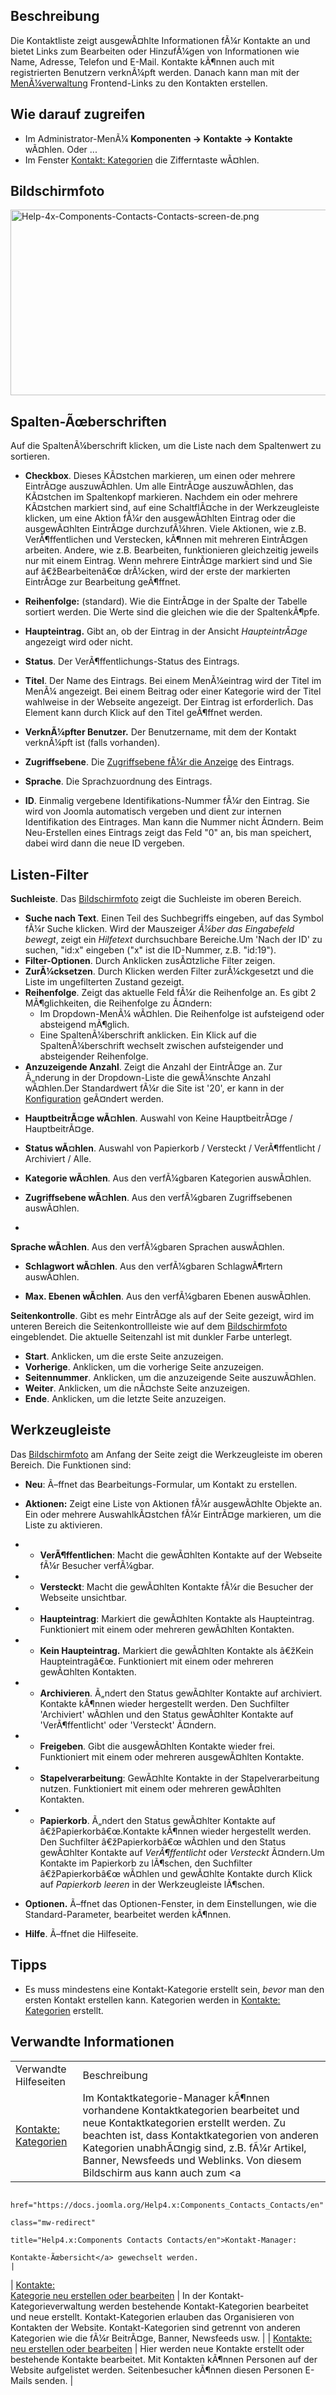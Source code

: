 <!-- Display title: Contacts -->

## Beschreibung

Die Kontaktliste zeigt ausgewÃ¤hlte Informationen fÃ¼r Kontakte an und
bietet Links zum Bearbeiten oder HinzufÃ¼gen von Informationen wie Name,
Adresse, Telefon und E-Mail. Kontakte kÃ¶nnen auch mit registrierten
Benutzern verknÃ¼pft werden. Danach kann man mit der
[MenÃ¼verwaltung](https://docs.joomla.org/Help4.x:Menus/de "Help4.x:Menus/de")
Frontend-Links zu den Kontakten erstellen.

## Wie darauf zugreifen

- Im Administrator-MenÃ¼ **Komponenten **→** Kontakte **→** Kontakte**
  wÃ¤hlen. Oder ...
- Im Fenster [Kontakt:
  Kategorien](https://docs.joomla.org/Help4.x:Contacts:_Categories/de "Help4.x:Contacts: Categories/de")
  die Zifferntaste wÃ¤hlen.

## Bildschirmfoto

<img
src="https://docs.joomla.org/images/thumb/4/45/Help-4x-Components-Contacts-Contacts-screen-de.png/800px-Help-4x-Components-Contacts-Contacts-screen-de.png"
decoding="async"
srcset="https://docs.joomla.org/images/4/45/Help-4x-Components-Contacts-Contacts-screen-de.png 1.5x"
data-file-width="1200" data-file-height="445" width="800" height="297"
alt="Help-4x-Components-Contacts-Contacts-screen-de.png" />

## Spalten-Ãœberschriften

Auf die SpaltenÃ¼berschrift klicken, um die Liste nach dem Spaltenwert
zu sortieren.

- **Checkbox**. Dieses KÃ¤stchen markieren, um einen oder mehrere
  EintrÃ¤ge auszuwÃ¤hlen. Um alle EintrÃ¤ge auszuwÃ¤hlen, das KÃ¤stchen
  im Spaltenkopf markieren. Nachdem ein oder mehrere KÃ¤stchen markiert
  sind, auf eine SchaltflÃ¤che in der Werkzeugleiste klicken, um eine
  Aktion fÃ¼r den ausgewÃ¤hlten Eintrag oder die ausgewÃ¤hlten EintrÃ¤ge
  durchzufÃ¼hren. Viele Aktionen, wie z.B. VerÃ¶ffentlichen und
  Verstecken, kÃ¶nnen mit mehreren EintrÃ¤gen arbeiten. Andere, wie z.B.
  Bearbeiten, funktionieren gleichzeitig jeweils nur mit einem Eintrag.
  Wenn mehrere EintrÃ¤ge markiert sind und Sie auf â€žBearbeitenâ€œ
  drÃ¼cken, wird der erste der markierten EintrÃ¤ge zur Bearbeitung
  geÃ¶ffnet.

<!-- -->

- **Reihenfolge:** (standard). Wie die EintrÃ¤ge in der Spalte der
  Tabelle sortiert werden. Die Werte sind die gleichen wie die der
  SpaltenkÃ¶pfe.

<!-- -->

- **Haupteintrag.** Gibt an, ob der Eintrag in der Ansicht
  *HaupteintrÃ¤ge* angezeigt wird oder nicht.

<!-- -->

- **Status**. Der VerÃ¶ffentlichungs-Status des Eintrags.

<!-- -->

- **Titel**. Der Name des Eintrags. Bei einem MenÃ¼eintrag wird der
  Titel im MenÃ¼ angezeigt. Bei einem Beitrag oder einer Kategorie wird
  der Titel wahlweise in der Webseite angezeigt. Der Eintrag ist
  erforderlich. Das Element kann durch Klick auf den Titel geÃ¶ffnet
  werden.

<!-- -->

- **VerknÃ¼pfter Benutzer.** Der Benutzername, mit dem der Kontakt
  verknÃ¼pft ist (falls vorhanden).

<!-- -->

- **Zugriffsebene**. Die [Zugriffsebene fÃ¼r die
  Anzeige](https://docs.joomla.org/Help4.x:Users:_Viewing_Access_Levels/de "Special:MyLanguage/Help4.x:Users: Viewing Access Levels/de")
  des Eintrags.

<!-- -->

- **Sprache**. Die Sprachzuordnung des Eintrags.

<!-- -->

- **ID**. Einmalig vergebene Identifikations-Nummer fÃ¼r den Eintrag.
  Sie wird von Joomla automatisch vergeben und dient zur internen
  Identifikation des Eintrages. Man kann die Nummer nicht Ã¤ndern. Beim
  Neu-Erstellen eines Eintrags zeigt das Feld "0" an, bis man speichert,
  dabei wird dann die neue ID vergeben.

## Listen-Filter

**Suchleiste**. Das [Bildschirmfoto](#screenshot) zeigt die Suchleiste
im oberen Bereich.

- **Suche nach Text**. Einen Teil des Suchbegriffs eingeben, auf das
  Symbol fÃ¼r Suche klicken. Wird der Mauszeiger *Ã¼ber das Eingabefeld
  bewegt*, zeigt ein *Hilfetext* durchsuchbare Bereiche.Um 'Nach der ID'
  zu suchen, "id:x" eingeben ("x" ist die ID-Nummer, z.B. "id:19").
- **Filter-Optionen**. Durch Anklicken zusÃ¤tzliche Filter zeigen.
- **ZurÃ¼cksetzen**. Durch Klicken werden Filter zurÃ¼ckgesetzt und die
  Liste im ungefilterten Zustand gezeigt.
- **Reihenfolge**. Zeigt das aktuelle Feld fÃ¼r die Reihenfolge an. Es
  gibt 2 MÃ¶glichkeiten, die Reihenfolge zu Ã¤ndern:
  - Im Dropdown-MenÃ¼ wÃ¤hlen. Die Reihenfolge ist aufsteigend oder
    absteigend mÃ¶glich.
  - Eine SpaltenÃ¼berschrift anklicken. Ein Klick auf die
    SpaltenÃ¼berschrift wechselt zwischen aufsteigender und absteigender
    Reihenfolge.
- **Anzuzeigende Anzahl**. Zeigt die Anzahl der EintrÃ¤ge an. Zur
  Ã„nderung in der Dropdown-Liste die gewÃ¼nschte Anzahl wÃ¤hlen.Der
  Standardwert fÃ¼r die Site ist '20', er kann in der
  [Konfiguration](https://docs.joomla.org/Help4.x:Site_Global_Configuration/de#defaultlistlimit "Help4.x:Site Global Configuration/de")
  geÃ¤ndert werden.

<!-- -->

- **HauptbeitrÃ¤ge wÃ¤hlen**. Auswahl von Keine HauptbeitrÃ¤ge /
  HauptbeitrÃ¤ge.

<!-- -->

- **Status wÃ¤hlen**. Auswahl von Papierkorb / Versteckt /
  VerÃ¶ffentlicht / Archiviert / Alle.

<!-- -->

- **Kategorie wÃ¤hlen**. Aus den verfÃ¼gbaren Kategorien auswÃ¤hlen.

<!-- -->

- **Zugriffsebene wÃ¤hlen**. Aus den verfÃ¼gbaren Zugriffsebenen
  auswÃ¤hlen.

<!-- -->

- 

**Sprache wÃ¤hlen**. Aus den verfÃ¼gbaren Sprachen auswÃ¤hlen.

- **Schlagwort wÃ¤hlen**. Aus den verfÃ¼gbaren SchlagwÃ¶rtern
  auswÃ¤hlen.

<!-- -->

- **Max. Ebenen wÃ¤hlen**. Aus den verfÃ¼gbaren Ebenen auswÃ¤hlen.

**Seitenkontrolle**. Gibt es mehr EintrÃ¤ge als auf der Seite gezeigt,
wird im unteren Bereich die Seitenkontrollleiste wie auf dem
[Bildschirmfoto](#screenshot) eingeblendet. Die aktuelle Seitenzahl ist
mit dunkler Farbe unterlegt.

- **Start**. Anklicken, um die erste Seite anzuzeigen.
- **Vorherige**. Anklicken, um die vorherige Seite anzuzeigen.
- **Seitennummer**. Anklicken, um die anzuzeigende Seite auszuwÃ¤hlen.
- **Weiter**. Anklicken, um die nÃ¤chste Seite anzuzeigen.
- **Ende**. Anklicken, um die letzte Seite anzuzeigen.

## Werkzeugleiste

Das [Bildschirmfoto](#Bildschirmfoto) am Anfang der Seite zeigt die
Werkzeugleiste im oberen Bereich. Die Funktionen sind:

- **Neu**: Ã–ffnet das Bearbeitungs-Formular, um Kontakt zu erstellen.

<!-- -->

- **Aktionen:** Zeigt eine Liste von Aktionen fÃ¼r ausgewÃ¤hlte Objekte
  an. Ein oder mehrere AuswahlkÃ¤stchen fÃ¼r EintrÃ¤ge markieren, um die
  Liste zu aktivieren.

<!-- -->

- - **VerÃ¶ffentlichen**: Macht die gewÃ¤hlten Kontakte auf der Webseite
    fÃ¼r Besucher verfÃ¼gbar.

- - **Versteckt**: Macht die gewÃ¤hlten Kontakte fÃ¼r die Besucher der
    Webseite unsichtbar.

- - **Haupteintrag**: Markiert die gewÃ¤hlten Kontakte als Haupteintrag.
    Funktioniert mit einem oder mehreren gewÃ¤hlten Kontakten.

- - **Kein Haupteintrag.** Markiert die gewÃ¤hlten Kontakte als â€žKein
    Haupteintragâ€œ. Funktioniert mit einem oder mehreren gewÃ¤hlten
    Kontakten.

- - **Archivieren**. Ã„ndert den Status gewÃ¤hlter Kontakte auf
    archiviert. Kontakte kÃ¶nnen wieder hergestellt werden. Den
    Suchfilter 'Archiviert' wÃ¤hlen und den Status gewÃ¤hlter Kontakte
    auf 'VerÃ¶ffentlicht' oder 'Versteckt' Ã¤ndern.

- - **Freigeben**. Gibt die ausgewÃ¤hlten Kontakte wieder frei.
    Funktioniert mit einem oder mehreren ausgewÃ¤hlten Kontakte.

- - **Stapelverarbeitung**: GewÃ¤hlte Kontakte in der Stapelverarbeitung
    nutzen. Funktioniert mit einem oder mehreren gewÃ¤hlten Kontakten.

- - **Papierkorb**. Ã„ndert den Status gewÃ¤hlter Kontakte auf
    â€žPapierkorbâ€œ.Kontakte kÃ¶nnen wieder hergestellt werden. Den
    Suchfilter â€žPapierkorbâ€œ wÃ¤hlen und den Status gewÃ¤hlter
    Kontakte auf *VerÃ¶ffentlicht* oder *Versteckt* Ã¤ndern.Um Kontakte
    im Papierkorb zu lÃ¶schen, den Suchfilter â€žPapierkorbâ€œ wÃ¤hlen
    und gewÃ¤hlte Kontakte durch Klick auf *Papierkorb leeren* in der
    Werkzeugleiste lÃ¶schen.

<!-- -->

- **Optionen.** Ã–ffnet das Optionen-Fenster, in dem Einstellungen, wie
  die Standard-Parameter, bearbeitet werden kÃ¶nnen.

<!-- -->

- **Hilfe**. Ã–ffnet die Hilfeseite.

## Tipps

- Es muss mindestens eine Kontakt-Kategorie erstellt sein, *bevor* man
  den ersten Kontakt erstellen kann. Kategorien werden in [Kontakte:
  Kategorien](https://docs.joomla.org/Help4.x:Contacts:_Categories/de "Help4.x:Contacts: Categories/de")
  erstellt.

## Verwandte Informationen

|                                                                                                                        |                                                                                                                                                                                                                                                                                                        |
|------------------------------------------------------------------------------------------------------------------------|--------------------------------------------------------------------------------------------------------------------------------------------------------------------------------------------------------------------------------------------------------------------------------------------------------|
| Verwandte Hilfeseiten                                                                                                  | Beschreibung                                                                                                                                                                                                                                                                                           |
| [Kontakte: Kategorien](https://docs.joomla.org/Help4.x:Contacts:_Categories/de "Help4.x:Contacts: Categories/de")      | Im Kontaktkategorie-Manager kÃ¶nnen vorhandene Kontaktkategorien bearbeitet und neue Kontaktkategorien erstellt werden. Zu beachten ist, dass Kontaktkategorien von anderen Kategorien unabhÃ¤ngig sind, z.B. fÃ¼r Artikel, Banner, Newsfeeds und Weblinks. Von diesem Bildschirm aus kann auch zum <a 
                                                                                                                          href="https://docs.joomla.org/Help4.x:Components_Contacts_Contacts/en"                                                                                                                                                                                                                                  
                                                                                                                          class="mw-redirect"                                                                                                                                                                                                                                                                                     
                                                                                                                          title="Help4.x:Components Contacts Contacts/en">Kontakt-Manager:                                                                                                                                                                                                                                        
                                                                                                                          Kontakte-Ãœbersicht</a> gewechselt werden.                                                                                                                                                                                                                                                              |
| <a                                                                                                                     
 href="https://docs.joomla.org/index.php?title=Help4.x:Contacts:_New_or_Edit_Category/de&amp;action=edit&amp;redlink=1"  
 class="new"                                                                                                             
 title="Help4.x:Contacts: New or Edit Category/de (page does not exist)">Kontakte:                                       
 Kategorie neu erstellen oder bearbeiten</a>                                                                             | In der Kontakt-Kategorieverwaltung werden bestehende Kontakt-Kategorien bearbeitet und neue erstellt. Kontakt-Kategorien erlauben das Organisieren von Kontakten der Website. Kontakt-Kategorien sind getrennt von anderen Kategorien wie die fÃ¼r BeitrÃ¤ge, Banner, Newsfeeds usw.                   |
| <a                                                                                                                     
 href="https://docs.joomla.org/index.php?title=Help4.x:Contacts:_New_or_Edit/de&amp;action=edit&amp;redlink=1"           
 class="new"                                                                                                             
 title="Help4.x:Contacts: New or Edit/de (page does not exist)">Kontakte:                                                
 neu erstellen oder bearbeiten</a>                                                                                       | Hier werden neue Kontakte erstellt oder bestehende Kontakte bearbeitet. Mit Kontakten kÃ¶nnen Personen auf der Website aufgelistet werden. Seitenbesucher kÃ¶nnen diesen Personen E-Mails senden.                                                                                                      |
